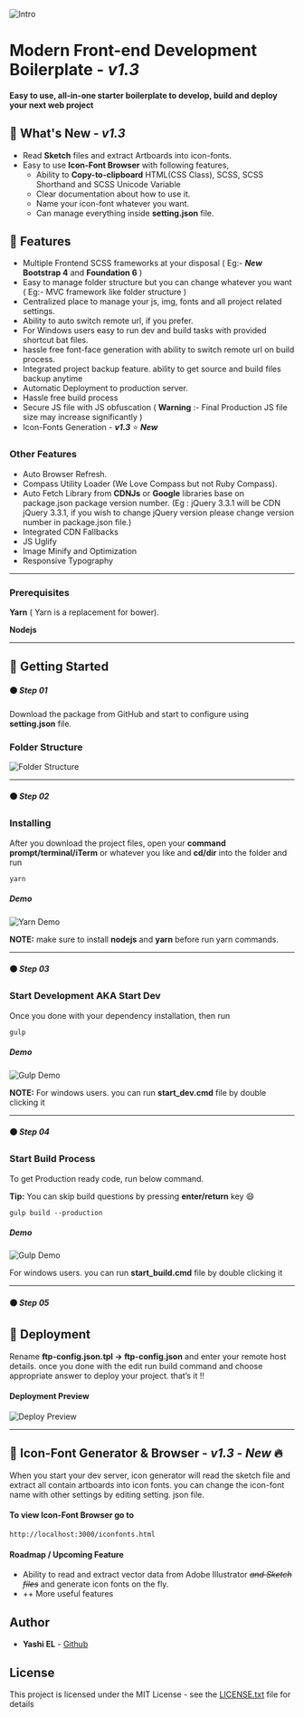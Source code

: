 ![Intro](https://raw.githubusercontent.com/yashiel/gifs/master/intro.png)
# Modern Front-end Development Boilerplate - *v1.3*
#### Easy to use, all-in-one starter boilerplate to develop, build and deploy your next web project

## :pushpin: What's New - *v1.3*
* Read **Sketch** files and extract Artboards into icon-fonts.
* Easy to use **Icon-Font Browser** with following features,
    * Ability to **Copy-to-clipboard** HTML(CSS Class), SCSS, SCSS Shorthand and SCSS Unicode Variable
    * Clear documentation about how to use it.
    * Name your icon-font whatever you want.
    * Can manage everything inside **setting.json** file.

## :pushpin: Features
* Multiple Frontend SCSS frameworks at your disposal ( Eg:- ***New* Bootstrap 4** and **Foundation 6** )
* Easy to manage folder structure but you can change whatever you want ( Eg:- MVC framework like folder structure )
* Centralized place to manage your js, img, fonts and all project related settings.
* Ability to auto switch remote url, if you prefer.
* For Windows users easy to run dev and build tasks with provided shortcut bat files.
* hassle free font-face generation with ability to switch remote url on build process.
* Integrated project backup feature. ability to get source and build files backup anytime
* Automatic Deployment to production server.
* Hassle free build process
* Secure JS file with JS obfuscation ( **Warning** :- Final Production JS file size may increase significantly )
* Icon-Fonts Generation - ***v1.3*** :star: ***New***

### Other Features

* Auto Browser Refresh.
* Compass Utility Loader (We Love Compass but not Ruby Compass).
* Auto Fetch Library from **CDNJs** or **Google** libraries base on package.json package version number. (Eg : jQuery 3.3.1 will be CDN jQuery 3.3.1, if you wish to change jQuery version please change version number in package.json file.)
* Integrated CDN Fallbacks
* JS Uglify
* Image Minify and Optimization
* Responsive Typography

___


### Prerequisites

**Yarn** ( Yarn is a replacement for bower).

**Nodejs**

---
## :pushpin: Getting Started
#### :black_circle: *Step 01*

Download the package from GitHub and start to configure using **setting.json** file.

### Folder Structure
![Folder Structure](https://raw.githubusercontent.com/yashiel/gifs/master/web-boilerplate%20-%20Visual%20Studio%20Code.png)

---
#### :black_circle: *Step 02*
### Installing

After you download the project files, open your **command prompt/terminal/iTerm** or whatever you like and **cd/dir** into the folder and run

```
yarn
```

##### Demo

![Yarn Demo](https://raw.githubusercontent.com/yashiel/gifs/master/2.gif)


**NOTE:** make sure to install **nodejs** and **yarn** before run yarn commands.


---
#### :black_circle: *Step 03*
### Start Development AKA Start Dev

Once you done with your dependency installation, then run
```
gulp
```
##### Demo

![Gulp Demo](https://raw.githubusercontent.com/yashiel/gifs/master/3.gif)

**NOTE:** For windows users. you can run **start_dev.cmd** file by double clicking it

---
#### :black_circle: *Step 04*
### Start Build Process

To get Production ready code, run below command.

**Tip:** You can skip build questions by pressing **enter/return** key :smile:

```
gulp build --production
```

##### Demo

![Gulp Demo](https://raw.githubusercontent.com/yashiel/gifs/master/4.gif)

For windows users. you can run **start_build.cmd** file by double clicking it


---
#### :black_circle: *Step 05*
## :pushpin: Deployment

Rename **ftp-config.json.tpl -> ftp-config.json** and enter your remote host details. once you done with the edit run build command and choose appropriate answer to deploy your project. that’s it !!

#### Deployment Preview
![Deploy Preview](https://raw.githubusercontent.com/yashiel/gifs/master/snap2.png)

---
## :pushpin: Icon-Font Generator & Browser - *v1.3* - *New* :fire:

When you start your dev server, icon generator will read the sketch file and extract all contain artboards into icon fonts. you can change the icon-font name with other settings by editing setting. json file. 

#### To view Icon-Font Browser go to

```
http://localhost:3000/iconfonts.html
```


#### Roadmap / Upcoming Feature

* Ability to read and extract vector data from Adobe Illustrator ~~*and Sketch files*~~ and generate icon fonts on the fly.
* ++ More useful features
## Author

* **Yashi EL** - [Github](https://github.com/yashiel)

## License

This project is licensed under the MIT License - see the [LICENSE.txt](LICENSE.txt) file for details


